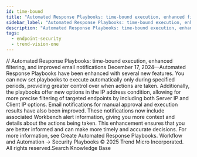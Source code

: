 ```yaml
---
id: time-bound
title: "Automated Response Playbooks: time-bound execution, enhanced filtering, and improved email notifications"
sidebar_label: "Automated Response Playbooks: time-bound execution, enhanced filtering, and improved email notifications"
description: "Automated Response Playbooks: time-bound execution, enhanced filtering, and improved email notifications"
tags:
  - endpoint-security
  - trend-vision-one
---
```


/*<![CDATA[*/ $('#title').html($('meta[name=map-description]').attr('content')); /*]]>*/ Automated Response Playbooks: time-bound execution, enhanced filtering, and improved email notifications December 17, 2024—Automated Response Playbooks have been enhanced with several new features. You can now set playbooks to execute automatically only during specified periods, providing greater control over when actions are taken. Additionally, the playbooks offer new options in the IP address condition, allowing for more precise filtering of targeted endpoints by including both Server IP and Client IP options. Email notifications for manual approval and execution results have also been improved. These notifications now include associated Workbench alert information, giving you more context and details about the actions being taken. This enhancement ensures that you are better informed and can make more timely and accurate decisions. For more information, see Create Automated Response Playbooks. Workflow and Automation → Security Playbooks © 2025 Trend Micro Incorporated. All rights reserved.Search Knowledge Base